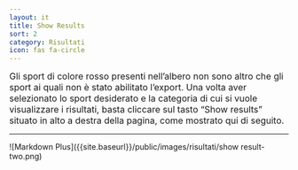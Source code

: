 ```yaml
---
layout: it
title: Show Results
sort: 2
category: Risultati
icon: fas fa-circle
---
```

<p class="message">
    
</p>

 <font size="3">Gli sport di colore rosso presenti nell’albero non sono altro che gli sport ai quali non è stato abilitato l’export.
Una volta aver selezionato lo sport desiderato e la categoria di cui si vuole visualizzare i risultati, basta cliccare sul tasto “Show results” situato in alto a destra della pagina, come mostrato qui di seguito.</font> 

---

![Markdown Plus]({{site.baseurl}}/public/images/risultati/show result-two.png)